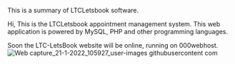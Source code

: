 This is a summary of LTCLetsbook software.

Hi, This is the LTCLetsbook appointment management system.
This web application is powered by MySQL, PHP and other programming languages.

Soon the LTC-LetsBook website will be online, running on 000webhost.
![Web capture_21-1-2022_105927_user-images githubusercontent com](https://user-images.githubusercontent.com/83841968/150559014-b4b80291-4212-4d7c-ba6c-da9c24e4a1f0.jpeg)
